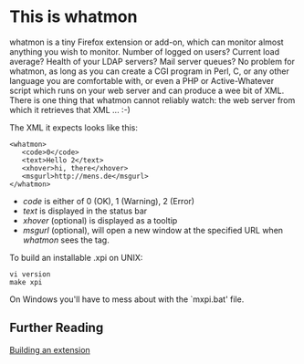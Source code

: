 # This is whatmon

whatmon is a tiny Firefox extension or add-on, which can
monitor almost anything you wish to monitor. Number of logged on users? Current
load average?  Health of your LDAP servers? Mail server queues? No problem for
whatmon, as long as you can create a CGI program in Perl, C, or any other
language you are comfortable with, or even a PHP or Active-Whatever script
which runs on your web server and can produce a wee bit of XML. There is one
thing that whatmon cannot reliably watch: the web server from which it
retrieves that XML ... :-)

The XML it expects looks like this:

	<whatmon>
	   <code>0</code>
	   <text>Hello 2</text>
	   <xhover>hi, there</xhover>
	   <msgurl>http://mens.de</msgurl>
	</whatmon>

* _code_ is either of 0 (OK), 1 (Warning), 2 (Error)
* _text_ is displayed in the status bar
* _xhover_ (optional) is displayed as a tooltip
* _msgurl_ (optional), will open a new window at the specified URL when _whatmon_ sees the tag.

To build an installable .xpi on UNIX:

	vi version
	make xpi

On Windows you'll have to mess about with the `mxpi.bat' file.

## Further Reading

[Building an extension](https://developer.mozilla.org/en/Building_an_Extension)
